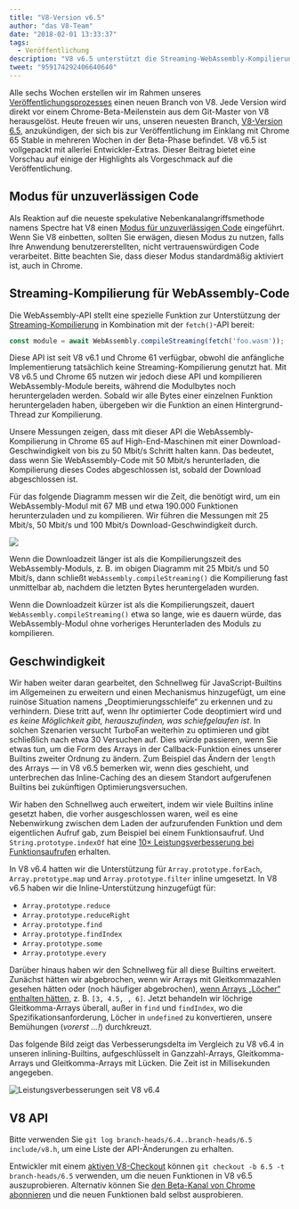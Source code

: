 ```yaml
---
title: "V8-Version v6.5"
author: "das V8-Team"
date: "2018-02-01 13:33:37"
tags: 
  - Veröffentlichung
description: "V8 v6.5 unterstützt die Streaming-WebAssembly-Kompilierung und umfasst einen neuen “Modus für unzuverlässigen Code”."
tweet: "959174292406640640"
---
```

Alle sechs Wochen erstellen wir im Rahmen unseres [Veröffentlichungsprozesses](/docs/release-process) einen neuen Branch von V8. Jede Version wird direkt vor einem Chrome-Beta-Meilenstein aus dem Git-Master von V8 herausgelöst. Heute freuen wir uns, unseren neuesten Branch, [V8-Version 6.5](https://chromium.googlesource.com/v8/v8.git/+log/branch-heads/6.5), anzukündigen, der sich bis zur Veröffentlichung im Einklang mit Chrome 65 Stable in mehreren Wochen in der Beta-Phase befindet. V8 v6.5 ist vollgepackt mit allerlei Entwickler-Extras. Dieser Beitrag bietet eine Vorschau auf einige der Highlights als Vorgeschmack auf die Veröffentlichung.

<!--truncate-->
## Modus für unzuverlässigen Code

Als Reaktion auf die neueste spekulative Nebenkanalangriffsmethode namens Spectre hat V8 einen [Modus für unzuverlässigen Code](/docs/untrusted-code-mitigations) eingeführt. Wenn Sie V8 einbetten, sollten Sie erwägen, diesen Modus zu nutzen, falls Ihre Anwendung benutzererstellten, nicht vertrauenswürdigen Code verarbeitet. Bitte beachten Sie, dass dieser Modus standardmäßig aktiviert ist, auch in Chrome.

## Streaming-Kompilierung für WebAssembly-Code

Die WebAssembly-API stellt eine spezielle Funktion zur Unterstützung der [Streaming-Kompilierung](https://developers.google.com/web/updates/2018/04/loading-wasm) in Kombination mit der `fetch()`-API bereit:

```js
const module = await WebAssembly.compileStreaming(fetch('foo.wasm'));
```

Diese API ist seit V8 v6.1 und Chrome 61 verfügbar, obwohl die anfängliche Implementierung tatsächlich keine Streaming-Kompilierung genutzt hat. Mit V8 v6.5 und Chrome 65 nutzen wir jedoch diese API und kompilieren WebAssembly-Module bereits, während die Modulbytes noch heruntergeladen werden. Sobald wir alle Bytes einer einzelnen Funktion heruntergeladen haben, übergeben wir die Funktion an einen Hintergrund-Thread zur Kompilierung.

Unsere Messungen zeigen, dass mit dieser API die WebAssembly-Kompilierung in Chrome 65 auf High-End-Maschinen mit einer Download-Geschwindigkeit von bis zu 50 Mbit/s Schritt halten kann. Das bedeutet, dass wenn Sie WebAssembly-Code mit 50 Mbit/s herunterladen, die Kompilierung dieses Codes abgeschlossen ist, sobald der Download abgeschlossen ist.

Für das folgende Diagramm messen wir die Zeit, die benötigt wird, um ein WebAssembly-Modul mit 67 MB und etwa 190.000 Funktionen herunterzuladen und zu kompilieren. Wir führen die Messungen mit 25 Mbit/s, 50 Mbit/s und 100 Mbit/s Download-Geschwindigkeit durch.

![](/_img/v8-release-65/wasm-streaming-compilation.svg)

Wenn die Downloadzeit länger ist als die Kompilierungszeit des WebAssembly-Moduls, z. B. im obigen Diagramm mit 25 Mbit/s und 50 Mbit/s, dann schließt `WebAssembly.compileStreaming()` die Kompilierung fast unmittelbar ab, nachdem die letzten Bytes heruntergeladen wurden.

Wenn die Downloadzeit kürzer ist als die Kompilierungszeit, dauert `WebAssembly.compileStreaming()` etwa so lange, wie es dauern würde, das WebAssembly-Modul ohne vorheriges Herunterladen des Moduls zu kompilieren.

## Geschwindigkeit

Wir haben weiter daran gearbeitet, den Schnellweg für JavaScript-Builtins im Allgemeinen zu erweitern und einen Mechanismus hinzugefügt, um eine ruinöse Situation namens „Deoptimierungsschleife“ zu erkennen und zu verhindern. Diese tritt auf, wenn Ihr optimierter Code deoptimiert wird und _es keine Möglichkeit gibt, herauszufinden, was schiefgelaufen ist_. In solchen Szenarien versucht TurboFan weiterhin zu optimieren und gibt schließlich nach etwa 30 Versuchen auf. Dies würde passieren, wenn Sie etwas tun, um die Form des Arrays in der Callback-Funktion eines unserer Builtins zweiter Ordnung zu ändern. Zum Beispiel das Ändern der `length` des Arrays — in V8 v6.5 bemerken wir, wenn dies geschieht, und unterbrechen das Inline-Caching des an diesem Standort aufgerufenen Builtins bei zukünftigen Optimierungsversuchen.

Wir haben den Schnellweg auch erweitert, indem wir viele Builtins inline gesetzt haben, die vorher ausgeschlossen waren, weil es eine Nebenwirkung zwischen dem Laden der aufzurufenden Funktion und dem eigentlichen Aufruf gab, zum Beispiel bei einem Funktionsaufruf. Und `String.prototype.indexOf` hat eine [10× Leistungsverbesserung bei Funktionsaufrufen](https://bugs.chromium.org/p/v8/issues/detail?id=6270) erhalten.

In V8 v6.4 hatten wir die Unterstützung für `Array.prototype.forEach`, `Array.prototype.map` und `Array.prototype.filter` inline umgesetzt. In V8 v6.5 haben wir die Inline-Unterstützung hinzugefügt für:

- `Array.prototype.reduce`
- `Array.prototype.reduceRight`
- `Array.prototype.find`
- `Array.prototype.findIndex`
- `Array.prototype.some`
- `Array.prototype.every`

Darüber hinaus haben wir den Schnellweg für all diese Builtins erweitert. Zunächst hätten wir abgebrochen, wenn wir Arrays mit Gleitkommazahlen gesehen hätten oder (noch häufiger abgebrochen), [wenn Arrays „Löcher“ enthalten hätten](/blog/elements-kinds), z. B. `[3, 4.5, , 6]`. Jetzt behandeln wir löchrige Gleitkomma-Arrays überall, außer in `find` und `findIndex`, wo die Spezifikationsanforderung, Löcher in `undefined` zu konvertieren, unsere Bemühungen (_vorerst …!_) durchkreuzt.

Das folgende Bild zeigt das Verbesserungsdelta im Vergleich zu V8 v6.4 in unseren inlining-Builtins, aufgeschlüsselt in Ganzzahl-Arrays, Gleitkomma-Arrays und Gleitkomma-Arrays mit Lücken. Die Zeit ist in Millisekunden angegeben.

![Leistungsverbesserungen seit V8 v6.4](/_img/v8-release-65/performance-improvements.svg)

## V8 API

Bitte verwenden Sie `git log branch-heads/6.4..branch-heads/6.5 include/v8.h`, um eine Liste der API-Änderungen zu erhalten.

Entwickler mit einem [aktiven V8-Checkout](/docs/source-code#using-git) können `git checkout -b 6.5 -t branch-heads/6.5` verwenden, um die neuen Funktionen in V8 v6.5 auszuprobieren. Alternativ können Sie [den Beta-Kanal von Chrome abonnieren](https://www.google.com/chrome/browser/beta.html) und die neuen Funktionen bald selbst ausprobieren.
